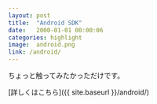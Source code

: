 ```yaml
---
layout: post
title:  "Android SDK"
date:   2000-01-01 00:00:06
categories: highlight
image:  android.png
link: /android/
---
```

ちょっと触ってみたかっただけです。

[詳しくはこちら]({{ site.baseurl }}/android/)
